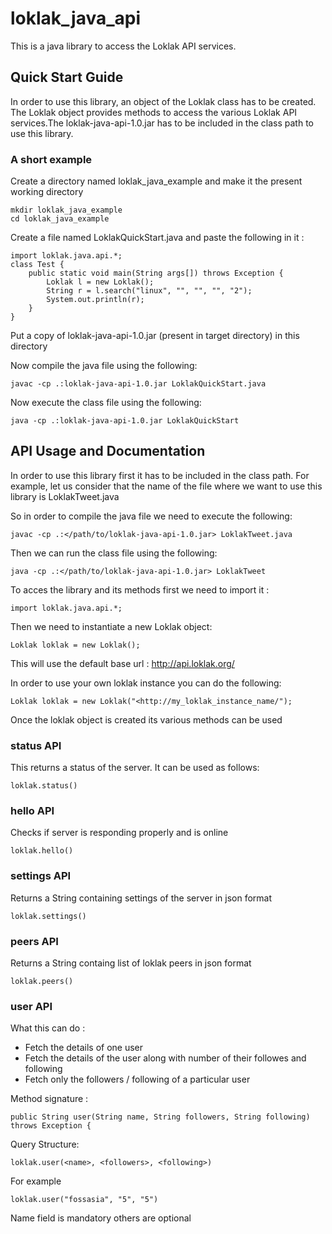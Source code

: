 # loklak_java_api

This is a java library to access the Loklak API services.

## Quick Start Guide

In order to use this library, an object of the Loklak class has to be created. The Loklak object provides methods
to access the various Loklak API services.The loklak-java-api-1.0.jar has to be included in the class path to use
this library.

### A short example

Create a directory named loklak_java_example and make it the present working directory

```
mkdir loklak_java_example
cd loklak_java_example
```
Create a file named LoklakQuickStart.java and paste the following in it :

```
import loklak.java.api.*;
class Test {
	public static void main(String args[]) throws Exception {
		Loklak l = new Loklak();
		String r = l.search("linux", "", "", "", "2");
		System.out.println(r);
	}
}
```

Put a copy of loklak-java-api-1.0.jar (present in target directory) in this directory

Now compile the java file using the following:

```
javac -cp .:loklak-java-api-1.0.jar LoklakQuickStart.java
```

Now execute the class file using the following:

```
java -cp .:loklak-java-api-1.0.jar LoklakQuickStart
```

## API Usage and Documentation

In order to use this library first it has to be included in the class path.
For example, let us consider that the name of the file where we want to use this library is LoklakTweet.java

So in order to compile the java file we need to execute the following:

```
javac -cp .:</path/to/loklak-java-api-1.0.jar> LoklakTweet.java
```
Then we can run the class file using the following:

```
java -cp .:</path/to/loklak-java-api-1.0.jar> LoklakTweet
```

To acces the library and its methods first we need to import it :

```
import loklak.java.api.*;
```
Then we need to instantiate a new Loklak object:

```
Loklak loklak = new Loklak();

```

This will use the default base url : http://api.loklak.org/

In order to use your own loklak instance you can do the following:

```
Loklak loklak = new Loklak("<http://my_loklak_instance_name/");
```

Once the loklak object is created its various methods can be used

### status API

This returns a status of the server. It can be used as follows:

```
loklak.status()
```
### hello API

Checks if server is responding properly and is online

```
loklak.hello()
```

### settings API

Returns a String containing settings of the server in json format

```
loklak.settings()
```

### peers API

Returns a String containg list of loklak peers in json format

```
loklak.peers()
```

### user API

What this can do :

- Fetch the details of one user
- Fetch the details of the user along with number of their followes and following
- Fetch only the followers / following of a particular user

Method signature :

```
public String user(String name, String followers, String following) throws Exception {
```

Query Structure:

```
loklak.user(<name>, <followers>, <following>)
```

For example

```
loklak.user("fossasia", "5", "5")
```

Name field is mandatory others are optional




